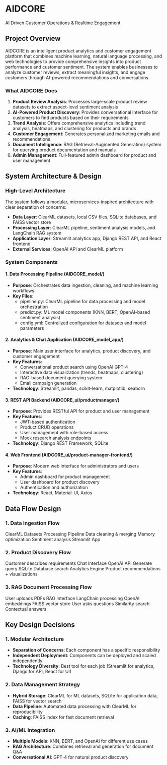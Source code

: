 # AIDCORE
AI Driven Customer Operations & Realtime Engagement

## Project Overview

AIDCORE is an intelligent product analytics and customer engagement platform that combines machine learning, natural language processing, and web technologies to provide comprehensive insights into product performance and customer sentiment. The system enables businesses to analyze customer reviews, extract meaningful insights, and engage customers through AI-powered recommendations and conversations.

### What AIDCORE Does

1. **Product Review Analysis**: Processes large-scale product review datasets to extract aspect-level sentiment analysis
2. **AI-Powered Product Discovery**: Provides conversational interface for customers to find products based on their requirements
3. **Trend Analysis**: Offers comprehensive analytics including trend analysis, heatmaps, and clustering for products and brands
4. **Customer Engagement**: Generates personalized marketing emails and recommendations
5. **Document Intelligence**: RAG (Retrieval-Augmented Generation) system for querying product documentation and manuals
6. **Admin Management**: Full-featured admin dashboard for product and user management


## System Architecture & Design

### High-Level Architecture

The system follows a modular, microservices-inspired architecture with clear separation of concerns:

- **Data Layer**: ClearML datasets, local CSV files, SQLite databases, and FAISS vector store
- **Processing Layer**: ClearML pipeline, sentiment analysis models, and LangChain RAG system
- **Application Layer**: Streamlit analytics app, Django REST API, and React frontend
- **External Services**: OpenAI API and ClearML platform

### System Components

#### 1. Data Processing Pipeline (AIDCORE_model/)
- **Purpose**: Orchestrates data ingestion, cleaning, and machine learning workflows
- **Key Files**:
  - pipeline.py: ClearML pipeline for data processing and model orchestration
  - predict.py: ML model components (KNN, BERT, OpenAI-based sentiment analysis)
  - config.yml: Centralized configuration for datasets and model parameters


#### 2. Analytics & Chat Application (AIDCORE_model_app/)
- **Purpose**: Main user interface for analytics, product discovery, and customer engagement
- **Key Features**:
  - Conversational product search using OpenAI GPT-4
  - Interactive data visualization (trends, heatmaps, clustering)
  - RAG-based document querying system
  - Email campaign generation
- **Technology**: Streamlit, pandas, scikit-learn, matplotlib, seaborn

#### 3. REST API Backend (AIDCORE_ui/productmanager/)
- **Purpose**: Provides RESTful API for product and user management
- **Key Features**:
  - JWT-based authentication
  - Product CRUD operations
  - User management with role-based access
  - Mock research analysis endpoints
- **Technology**: Django REST Framework, SQLite

#### 4. Web Frontend (AIDCORE_ui/product-manager-frontend/)
- **Purpose**: Modern web interface for administrators and users
- **Key Features**:
  - Admin dashboard for product management
  - User dashboard for product discovery
  - Authentication and authorization
- **Technology**: React, Material-UI, Axios


## Data Flow Design

### 1. Data Ingestion Flow
ClearML Datasets  Processing Pipeline  Data cleaning & merging  Memory optimization  Sentiment analysis  Streamlit App

### 2. Product Discovery Flow
Customer describes requirements  Chat Interface  OpenAI API  Generate query  SQLite Database search  Analytics Engine  Product recommendations + visualizations

### 3. RAG Document Processing Flow
User uploads PDFs  RAG Interface  LangChain processing  OpenAI embeddings  FAISS vector store  User asks questions  Similarity search  Contextual answers

## Key Design Decisions

### 1. Modular Architecture
- **Separation of Concerns**: Each component has a specific responsibility
- **Independent Deployment**: Components can be deployed and scaled independently
- **Technology Diversity**: Best tool for each job (Streamlit for analytics, Django for API, React for UI)

### 2. Data Management Strategy
- **Hybrid Storage**: ClearML for ML datasets, SQLite for application data, FAISS for vector search
- **Data Pipeline**: Automated data processing with ClearML for reproducibility
- **Caching**: FAISS index for fast document retrieval

### 3. AI/ML Integration
- **Multiple Models**: KNN, BERT, and OpenAI for different use cases
- **RAG Architecture**: Combines retrieval and generation for document Q&A
- **Conversational AI**: GPT-4 for natural product discovery
